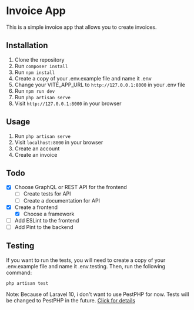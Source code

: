 # Invoice App

This is a simple invoice app that allows you to create invoices.

## Installation

1. Clone the repository
2. Run `composer install`
3. Run `npm install`
4. Create a copy of your .env.example file and name it .env
5. Change your VITE_APP_URL to `http://127.0.0.1:8000` in your .env file
5. Run `npm run dev`
6. Run `php artisan serve`
7. Visit `http://127.0.0.1:8000` in your browser

## Usage

1. Run `php artisan serve`
2. Visit `localhost:8000` in your browser
3. Create an account
4. Create an invoice

## Todo

- [x] Choose GraphQL or REST API for the frontend
  - [ ] Create tests for API
  - [ ] Create a documentation for API
- [x] Create a frontend
  - [x] Choose a framework
- [ ] Add ESLint to the frontend
- [ ] Add Pint to the backend

## Testing

If you want to run the tests, you will need to create a copy of your .env.example file and name it .env.testing. Then, run the following command:

```
php artisan test
```

Note: Because of Laravel 10, i don't want to use PestPHP for now. Tests will be changed to PestPHP in the future.
[Click for details](https://pestphp.com/docs/installation#requirements)
